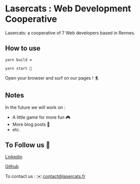 # Lasercats : Web Development Cooperative

Lasercats: a cooperative of 7 Web developers based in Rennes.

## How to use 

`yarn build ⚒️`

`yarn start 🚀`

Open your browser and surf on our pages ! 🏄

## Notes

In the future we will work on :

- A little game for more fun 🎮
- More blog posts 📖
- etc.

## To Follow us 🔗

[Linkedin](https://www.linkedin.com/company/lasercats/about/)

[Github](https://github.com/orgs/lasercatspro/)

To contact us : ✉️ contact@lasercats.fr
